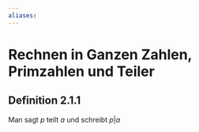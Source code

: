 ```yaml
---
aliases: 
---
```

# Rechnen in Ganzen Zahlen, Primzahlen und Teiler
## Definition 2.1.1
Man sagt $p$ teilt $a$ und schreibt $p|a$